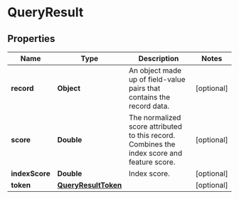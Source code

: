 

# QueryResult


## Properties

Name | Type | Description | Notes
------------ | ------------- | ------------- | -------------
**record** | **Object** | An object made up of field-value pairs that contains the record data. |  [optional]
**score** | **Double** | The normalized score attributed to this record. Combines the index score and feature score. |  [optional]
**indexScore** | **Double** | Index score. |  [optional]
**token** | [**QueryResultToken**](QueryResultToken.md) |  |  [optional]



